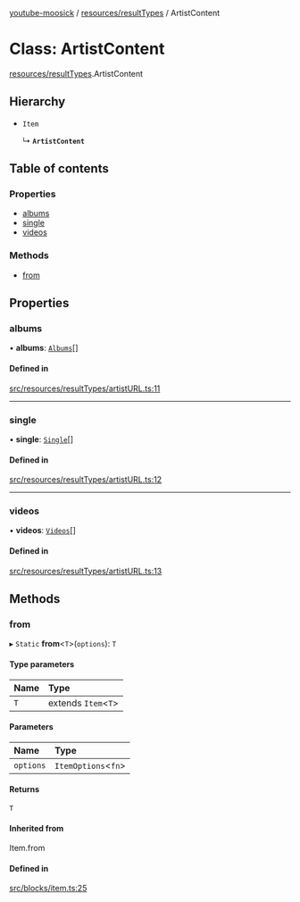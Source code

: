 [youtube-moosick](../README.md) / [resources/resultTypes](../modules/resources_resultTypes.md) / ArtistContent

# Class: ArtistContent

[resources/resultTypes](../modules/resources_resultTypes.md).ArtistContent

## Hierarchy

- `Item`

  ↳ **`ArtistContent`**

## Table of contents

### Properties

- [albums](resources_resultTypes.ArtistContent.md#albums)
- [single](resources_resultTypes.ArtistContent.md#single)
- [videos](resources_resultTypes.ArtistContent.md#videos)

### Methods

- [from](resources_resultTypes.ArtistContent.md#from)

## Properties

### albums

• **albums**: [`Albums`](resources_resultTypes.Albums.md)[]

#### Defined in

[src/resources/resultTypes/artistURL.ts:11](https://github.com/EvasiveXkiller/youtube-moosick/blob/1d33ab9/src/resources/resultTypes/artistURL.ts#L11)

___

### single

• **single**: [`Single`](resources_resultTypes.Single.md)[]

#### Defined in

[src/resources/resultTypes/artistURL.ts:12](https://github.com/EvasiveXkiller/youtube-moosick/blob/1d33ab9/src/resources/resultTypes/artistURL.ts#L12)

___

### videos

• **videos**: [`Videos`](resources_resultTypes.Videos.md)[]

#### Defined in

[src/resources/resultTypes/artistURL.ts:13](https://github.com/EvasiveXkiller/youtube-moosick/blob/1d33ab9/src/resources/resultTypes/artistURL.ts#L13)

## Methods

### from

▸ `Static` **from**<`T`\>(`options`): `T`

#### Type parameters

| Name | Type |
| :------ | :------ |
| `T` | extends `Item`<`T`\> |

#### Parameters

| Name | Type |
| :------ | :------ |
| `options` | `ItemOptions`<`fn`\> |

#### Returns

`T`

#### Inherited from

Item.from

#### Defined in

[src/blocks/item.ts:25](https://github.com/EvasiveXkiller/youtube-moosick/blob/1d33ab9/src/blocks/item.ts#L25)

